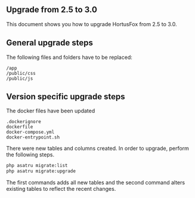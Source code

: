 ## Upgrade from 2.5 to 3.0

This document shows you how to upgrade HortusFox from 2.5 to 3.0.

## General upgrade steps
The following files and folders have to be replaced:
```
/app
/public/css
/public/js
```

## Version specific upgrade steps

The docker files have been updated
```
.dockerignore
dockerfile
docker-compose.yml
docker-entrypoint.sh
```

There were new tables and columns created. In order to upgrade, perform the following steps.
```sh
php asatru migrate:list
php asatru migrate:upgrade
```

The first commands adds all new tables and the second command alters existing tables to reflect the recent changes.